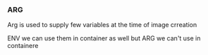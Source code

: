 ### ARG

Arg is used to supply few variables at the time of image crreation

ENV we can use them in container as well but ARG we can't use in containere
